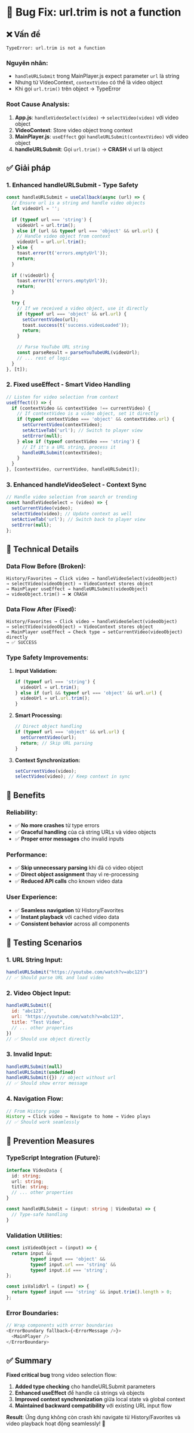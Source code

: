 # 🐛 Bug Fix: url.trim is not a function

## ❌ **Vấn đề**

```
TypeError: url.trim is not a function
```

### **Nguyên nhân:**
- `handleURLSubmit` trong MainPlayer.js expect parameter `url` là string
- Nhưng từ VideoContext, `contextVideo` có thể là video object
- Khi gọi `url.trim()` trên object → TypeError

### **Root Cause Analysis:**
1. **App.js**: `handleVideoSelect(video)` → `selectVideo(video)` với video object
2. **VideoContext**: Store video object trong context
3. **MainPlayer.js**: `useEffect` gọi `handleURLSubmit(contextVideo)` với video object
4. **handleURLSubmit**: Gọi `url.trim()` → **CRASH** vì url là object

## ✅ **Giải pháp**

### **1. Enhanced handleURLSubmit - Type Safety**

```javascript
const handleURLSubmit = useCallback(async (url) => {
  // Ensure url is a string and handle video objects
  let videoUrl = '';
  
  if (typeof url === 'string') {
    videoUrl = url.trim();
  } else if (url && typeof url === 'object' && url.url) {
    // Handle video object from context
    videoUrl = url.url.trim();
  } else {
    toast.error(t('errors.emptyUrl'));
    return;
  }
  
  if (!videoUrl) {
    toast.error(t('errors.emptyUrl'));
    return;
  }

  try {
    // If we received a video object, use it directly
    if (typeof url === 'object' && url.url) {
      setCurrentVideo(url);
      toast.success(t('success.videoLoaded'));
      return;
    }

    // Parse YouTube URL string
    const parseResult = parseYouTubeURL(videoUrl);
    // ... rest of logic
  }
}, [t]);
```

### **2. Fixed useEffect - Smart Video Handling**

```javascript
// Listen for video selection from context
useEffect(() => {
  if (contextVideo && contextVideo !== currentVideo) {
    // If contextVideo is a video object, set it directly
    if (typeof contextVideo === 'object' && contextVideo.url) {
      setCurrentVideo(contextVideo);
      setActiveTab('url'); // Switch to player view
      setError(null);
    } else if (typeof contextVideo === 'string') {
      // If it's a URL string, process it
      handleURLSubmit(contextVideo);
    }
  }
}, [contextVideo, currentVideo, handleURLSubmit]);
```

### **3. Enhanced handleVideoSelect - Context Sync**

```javascript
// Handle video selection from search or trending
const handleVideoSelect = (video) => {
  setCurrentVideo(video);
  selectVideo(video); // Update context as well
  setActiveTab('url'); // Switch back to player view
  setError(null);
};
```

## 🔧 **Technical Details**

### **Data Flow Before (Broken):**
```
History/Favorites → Click video → handleVideoSelect(videoObject) 
→ selectVideo(videoObject) → VideoContext stores object
→ MainPlayer useEffect → handleURLSubmit(videoObject)
→ videoObject.trim() → ❌ CRASH
```

### **Data Flow After (Fixed):**
```
History/Favorites → Click video → handleVideoSelect(videoObject)
→ selectVideo(videoObject) → VideoContext stores object
→ MainPlayer useEffect → Check type → setCurrentVideo(videoObject) directly
→ ✅ SUCCESS
```

### **Type Safety Improvements:**

1. **Input Validation:**
   ```javascript
   if (typeof url === 'string') {
     videoUrl = url.trim();
   } else if (url && typeof url === 'object' && url.url) {
     videoUrl = url.url.trim();
   }
   ```

2. **Smart Processing:**
   ```javascript
   // Direct object handling
   if (typeof url === 'object' && url.url) {
     setCurrentVideo(url);
     return; // Skip URL parsing
   }
   ```

3. **Context Synchronization:**
   ```javascript
   setCurrentVideo(video);
   selectVideo(video); // Keep context in sync
   ```

## 🎯 **Benefits**

### **Reliability:**
- ✅ **No more crashes** từ type errors
- ✅ **Graceful handling** của cả string URLs và video objects
- ✅ **Proper error messages** cho invalid inputs

### **Performance:**
- ✅ **Skip unnecessary parsing** khi đã có video object
- ✅ **Direct object assignment** thay vì re-processing
- ✅ **Reduced API calls** cho known video data

### **User Experience:**
- ✅ **Seamless navigation** từ History/Favorites
- ✅ **Instant playback** với cached video data
- ✅ **Consistent behavior** across all components

## 🧪 **Testing Scenarios**

### **1. URL String Input:**
```javascript
handleURLSubmit("https://youtube.com/watch?v=abc123")
// ✅ Should parse URL and load video
```

### **2. Video Object Input:**
```javascript
handleURLSubmit({
  id: "abc123",
  url: "https://youtube.com/watch?v=abc123",
  title: "Test Video",
  // ... other properties
})
// ✅ Should use object directly
```

### **3. Invalid Input:**
```javascript
handleURLSubmit(null)
handleURLSubmit(undefined)
handleURLSubmit({}) // object without url
// ✅ Should show error message
```

### **4. Navigation Flow:**
```javascript
// From History page
History → Click video → Navigate to home → Video plays
// ✅ Should work seamlessly
```

## 🔮 **Prevention Measures**

### **TypeScript Integration (Future):**
```typescript
interface VideoData {
  id: string;
  url: string;
  title: string;
  // ... other properties
}

const handleURLSubmit = (input: string | VideoData) => {
  // Type-safe handling
}
```

### **Validation Utilities:**
```javascript
const isVideoObject = (input) => {
  return input && 
         typeof input === 'object' && 
         typeof input.url === 'string' &&
         typeof input.id === 'string';
};

const isValidUrl = (input) => {
  return typeof input === 'string' && input.trim().length > 0;
};
```

### **Error Boundaries:**
```javascript
// Wrap components with error boundaries
<ErrorBoundary fallback={<ErrorMessage />}>
  <MainPlayer />
</ErrorBoundary>
```

## ✅ **Summary**

**Fixed critical bug** trong video selection flow:

1. **Added type checking** cho handleURLSubmit parameters
2. **Enhanced useEffect** để handle cả strings và objects
3. **Improved context synchronization** giữa local state và global context
4. **Maintained backward compatibility** với existing URL input flow

**Result**: Ứng dụng không còn crash khi navigate từ History/Favorites và video playback hoạt động seamlessly! 🎉
